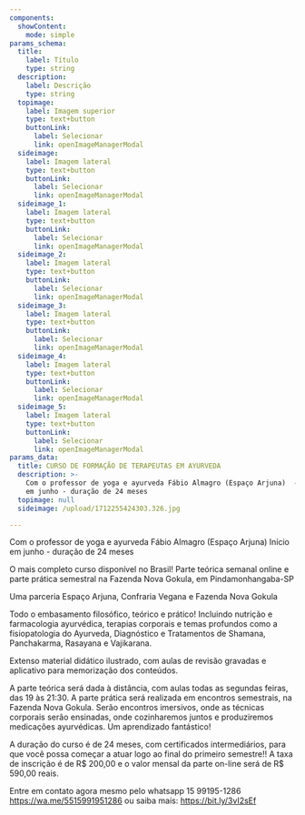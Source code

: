 ```yaml
---
components:
  showContent:
    mode: simple
params_schema:
  title:
    label: Título
    type: string
  description:
    label: Descrição
    type: string
  topimage:
    label: Imagem superior
    type: text+button
    buttonLink:
      label: Selecionar
      link: openImageManagerModal
  sideimage:
    label: Imagem lateral
    type: text+button
    buttonLink:
      label: Selecionar
      link: openImageManagerModal
  sideimage_1:
    label: Imagem lateral
    type: text+button
    buttonLink:
      label: Selecionar
      link: openImageManagerModal
  sideimage_2:
    label: Imagem lateral
    type: text+button
    buttonLink:
      label: Selecionar
      link: openImageManagerModal
  sideimage_3:
    label: Imagem lateral
    type: text+button
    buttonLink:
      label: Selecionar
      link: openImageManagerModal
  sideimage_4:
    label: Imagem lateral
    type: text+button
    buttonLink:
      label: Selecionar
      link: openImageManagerModal
  sideimage_5:
    label: Imagem lateral
    type: text+button
    buttonLink:
      label: Selecionar
      link: openImageManagerModal
params_data:
  title: CURSO DE FORMAÇÃO DE TERAPEUTAS EM AYURVEDA
  description: >-
    Com o professor de yoga e ayurveda Fábio Almagro (Espaço Arjuna)  - Início
    em junho - duração de 24 meses
  topimage: null
  sideimage: /upload/1712255424303.326.jpg

---
```


Com o professor de yoga e ayurveda Fábio Almagro (Espaço Arjuna) 
Início em junho - duração de 24 meses 

O mais completo curso disponível no Brasil! 
Parte teórica semanal online e parte prática semestral na Fazenda Nova Gokula, em Pindamonhangaba-SP 

Uma parceria Espaço Arjuna, Confraria Vegana e Fazenda Nova Gokula 

Todo o embasamento filosófico, teórico e prático! 
Incluindo nutrição e farmacologia ayurvédica, terapias corporais e temas profundos como a fisiopatologia do Ayurveda, Diagnóstico e Tratamentos de Shamana, Panchakarma, Rasayana e Vajikarana. 

Extenso material didático ilustrado, com aulas de revisão gravadas e aplicativo para memorização dos conteúdos. 

A parte teórica será dada à distância, com aulas todas as segundas feiras, das 19 às 21:30. 
A parte prática será realizada em encontros semestrais, na Fazenda Nova Gokula.
Serão encontros imersivos, onde as técnicas corporais serão ensinadas, onde cozinharemos juntos e produziremos medicações ayurvédicas. Um aprendizado fantástico! 

A duração do curso é de 24 meses, com certificados intermediários, para que você possa começar a atuar logo ao final do primeiro semestre!! 
A taxa de inscrição é de R$ 200,00 e o valor mensal da parte on-line será de R$ 590,00 reais. 

Entre em contato agora mesmo pelo whatsapp 15 99195-1286 
https://wa.me/5515991951286 
ou saiba mais: 
https://bit.ly/3vI2sEf